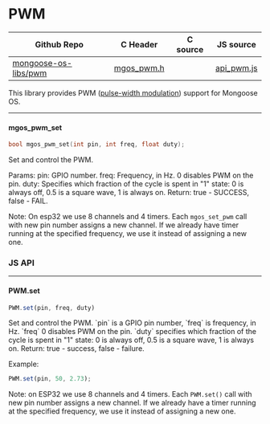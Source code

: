 # PWM
| Github Repo | C Header | C source  | JS source |
| ----------- | -------- | --------  | ----------------- |
| [mongoose-os-libs/pwm](https://github.com/mongoose-os-libs/pwm) | [mgos_pwm.h](https://github.com/mongoose-os-libs/pwm/tree/master/include/mgos_pwm.h) | &nbsp;  | [api_pwm.js](https://github.com/mongoose-os-libs/pwm/tree/master/mjs_fs/api_pwm.js)         |

This library provides PWM ([pulse-width modulation](https://en.wikipedia.org/wiki/Pulse-width_modulation)) support for Mongoose OS.


 ----- 
#### mgos_pwm_set

```c
bool mgos_pwm_set(int pin, int freq, float duty);
```
<div class="apidescr">


 Set and control the PWM.

 Params:
 pin:    GPIO number.
 freq:   Frequency, in Hz. 0 disables PWM on the pin.
 duty:   Specifies which fraction of the cycle is spent in "1" state:
         0 is always off, 0.5 is a square wave, 1 is always on.
 Return:
 true - SUCCESS, false - FAIL.

 Note:
 On esp32 we use 8 channels and 4 timers.
 Each `mgos_set_pwm` call with new pin number assigns a new channel.
 If we already have timer running at the specified frequency,
 we use it instead of assigning a new one.
 
</div>

### JS API

 --- 
#### PWM.set

```javascript
PWM.set(pin, freq, duty)
```
<div class="apidescr">
Set and control the PWM. `pin` is a GPIO pin number, `freq` is
frequency, in Hz. `freq` 0 disables PWM on the pin. `duty` specifies
which fraction of the cycle is spent in "1" state: 0 is always off,
0.5 is a square wave, 1 is always on.
Return: true - success, false - failure.

Example:
```javascript
PWM.set(pin, 50, 2.73);
```
Note:
on ESP32 we use 8 channels and 4 timers.
Each `PWM.set()` call with new pin number assigns a new channel.
If we already have a timer running at the specified frequency,
we use it instead of assigning a new one.
</div>
